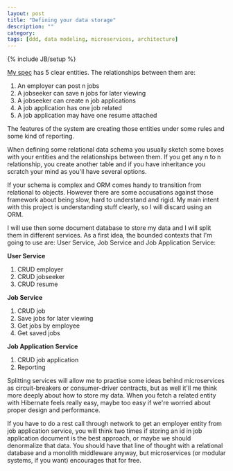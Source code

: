 ```yaml
---
layout: post
title: "Defining your data storage"
description: ""
category: 
tags: [ddd, data modeling, microservices, architecture]
---
```

{% include JB/setup %}

[My spec](https://github.com/TheLadders/object-calisthenics#exercise) has 5 clear entities. The relationships between them are:

1.  An employer can post n jobs
2.  A jobseeker can save n jobs for later viewing
3.  A jobseeker can create n job applications
4.  A job application has one job related
5.  A job application may have one resume attached

The features of the system are creating those entities under some rules and some kind of reporting.

When defining some relational data schema you usually sketch some boxes with your entities and the relationships between them. If you get any n to n relationship, you create another table and if you have inheritance you scratch your mind as you'll have several options.

If your schema is complex and ORM comes handy to transition from relational to objects. However there are some accusations against those framework about being slow, hard to understand and rigid. My main intent with this project is understanding stuff clearly, so I will discard using an ORM.

I will use then some document database to store my data and I will split them in different services. As a first idea, the bounded contexts that I'm going to use are:&nbsp;User Service,&nbsp;Job Service and&nbsp;Job Application Service:

**User Service**

1.  CRUD employer
2.  CRUD jobseeker
3.  CRUD resume

**Job Service**

1.  CRUD job
2.  Save jobs for later viewing
3.  Get jobs by employee
4.  Get saved jobs

**Job Application Service**

1.  CRUD job application
2.  Reporting

Splitting services will allow me to practise some ideas behind microservices as circuit-breakers or consumer-driver contracts, but as well it'll me think more deeply about how to store my data. When you fetch a related entity with Hibernate feels really easy, maybe too easy if we're worried about proper design and performance.

If you have to do a rest call through network to get an employer entity from job application service, you will think two times if storing an id in job application document is the best approach, or maybe we should denormalize that data. You should have that line of thought with a relational database and a monolith middleware anyway, but microservices (or modular systems, if you want) encourages that for free.&nbsp;